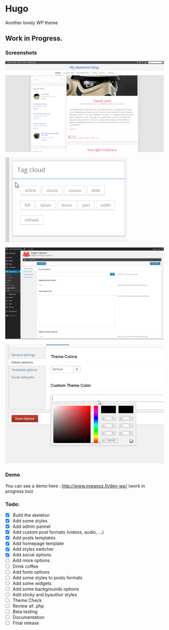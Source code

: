 Hugo
====

Another lovely WP theme

## Work in Progress.

### Screenshots

![image](Screenshots/ScreenShot-01.png)

![image](Screenshots/ScreenShot-02.png)

![image](Screenshots/ScreenShot-08.png)

![image](Screenshots/ScreenShot-13.png)

### Demo

You can see a demo here : http://www.mwanoz.fr/dev-wp/ (work in progress too)

### Todo: 

- [x] Build the skeleton
- [x] Add some styles
- [x] Add admin pannel
- [x] Add custom post formats (videos, audio, ...)
- [x] Add posts templates
- [x] Add homepage template
- [x] Add styles switcher
- [x] Add social options
- [ ] Add more options
- [ ] Drink coffee
- [ ] Add fonts options
- [ ] Add some styles to posts formats
- [ ] Add some widgets
- [ ] Add some backgrounds options
- [ ] Add sticky and byauthor styles
- [ ] Theme Check
- [ ] Review all .php
- [ ] Beta testing
- [ ] Documentation
- [ ] Final release
